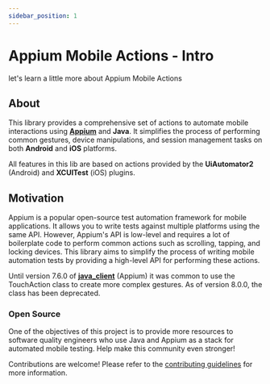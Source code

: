 ```yaml
---
sidebar_position: 1
---
```


# Appium Mobile Actions - Intro

let's learn a little more about Appium Mobile Actions

## About

This library provides a comprehensive set of actions to automate mobile interactions using **[Appium](https://appium.io/docs/en/latest/)** and **Java**. It simplifies the process of performing common gestures, device manipulations, and session management tasks on both **Android** and **iOS** platforms.

All features in this lib are based on actions provided by the **UiAutomator2** (Android) and **XCUITest** (iOS) plugins.

## Motivation

Appium is a popular open-source test automation framework for mobile applications. It allows you to write tests against multiple platforms using the same API. However, Appium's API is low-level and requires a lot of boilerplate code to perform common actions such as scrolling, tapping, and locking devices. This library aims to simplify the process of writing mobile automation tests by providing a high-level API for performing these actions.

Until version 7.6.0 of **[java_client](https://github.com/appium/java-client)** (Appium) it was common to use the TouchAction class to create more complex gestures. As of version 8.0.0, the class has been deprecated.

### Open Source

One of the objectives of this project is to provide more resources to software quality engineers who use Java and Appium as a stack for automated mobile testing. Help make this community even stronger!

Contributions are welcome! Please refer to the [contributing guidelines](https://github.com/appiumactions/appium-mobile-actions-java/blob/main/CONTRIBUTING.md) for more information.
